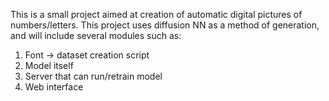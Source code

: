 This is a small project aimed at creation of automatic digital pictures of numbers/letters. 
This project uses diffusion NN as a method of generation, and will include several modules such as:
1) Font -> dataset creation script
2) Model itself
3) Server that can run/retrain model
4) Web interface